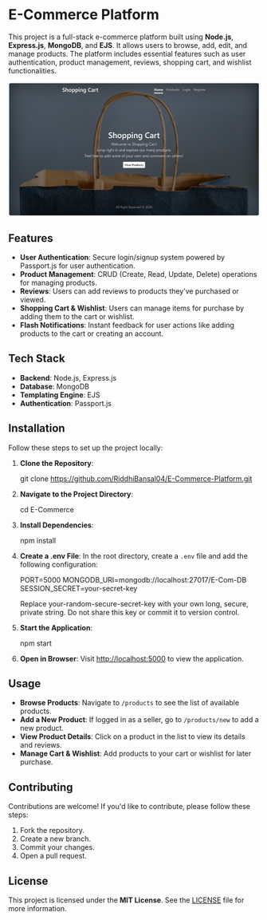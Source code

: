 

# E-Commerce Platform

This project is a full-stack e-commerce platform built using **Node.js**, **Express.js**, **MongoDB**, and **EJS**. It allows users to browse, add, edit, and manage products. The platform includes essential features such as user authentication, product management, reviews, shopping cart, and wishlist functionalities.


![Project Snapshot](https://github.com/RiddhiBansal04/E-Commerce-Platform/blob/main/snapshot1.png?raw=true)


## Features

* **User Authentication**: Secure login/signup system powered by Passport.js for user authentication.
* **Product Management**: CRUD (Create, Read, Update, Delete) operations for managing products.
* **Reviews**: Users can add reviews to products they’ve purchased or viewed.
* **Shopping Cart & Wishlist**: Users can manage items for purchase by adding them to the cart or wishlist.
* **Flash Notifications**: Instant feedback for user actions like adding products to the cart or creating an account.

## Tech Stack

* **Backend**: Node.js, Express.js
* **Database**: MongoDB
* **Templating Engine**: EJS
* **Authentication**: Passport.js

## Installation

Follow these steps to set up the project locally:

1. **Clone the Repository**:


   git clone https://github.com/RiddhiBansal04/E-Commerce-Platform.git
   

3. **Navigate to the Project Directory**:

  
   cd E-Commerce
 

4. **Install Dependencies**:

  
   npm install


5. **Create a .env File**:
   In the root directory, create a `.env` file and add the following configuration:

  
   PORT=5000
   MONGODB_URI=mongodb://localhost:27017/E-Com-DB
   SESSION_SECRET=your-secret-key

   Replace your-random-secure-secret-key with your own long, secure, private string. Do not share this key or commit it to version control.
  

6. **Start the Application**:

   
   npm start
   

7. **Open in Browser**:
   Visit [http://localhost:5000](http://localhost:5000) to view the application.

## Usage

* **Browse Products**: Navigate to `/products` to see the list of available products.
* **Add a New Product**: If logged in as a seller, go to `/products/new` to add a new product.
* **View Product Details**: Click on a product in the list to view its details and reviews.
* **Manage Cart & Wishlist**: Add products to your cart or wishlist for later purchase.

## Contributing

Contributions are welcome! If you'd like to contribute, please follow these steps:

1. Fork the repository.
2. Create a new branch.
3. Commit your changes.
4. Open a pull request.

## License

This project is licensed under the **MIT License**. See the [LICENSE](LICENSE) file for more information.


